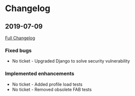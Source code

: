 # Changelog

## 2019-07-09
[Full Changelog](https://github.com/uktrade/directory-tests/pull/168/files)

### Fixed bugs
- No ticket - Upgraded Django to solve security vulnerability

### Implemented enhancements
- No ticket - Added profile load tests
- No ticket - Removed obsolete FAB tests
